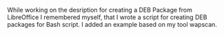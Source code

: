 While working on the desription for creating a DEB Package from LibreOffice I remembered myself, 
that I wrote a script for creating DEB packages for Bash script. I added an example based on my tool wapscan.
